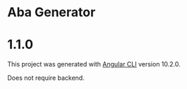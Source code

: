 # Aba Generator

# 1.1.0

This project was generated with [Angular CLI](https://github.com/angular/angular-cli) version 10.2.0.

Does not require backend.

